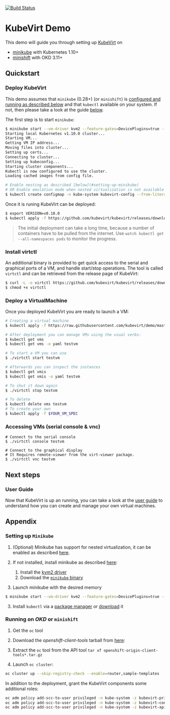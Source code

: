 [![Build Status](https://travis-ci.org/kubevirt/demo.svg?branch=master)](https://travis-ci.org/kubevirt/demo)

# KubeVirt Demo

This demo will guide you through setting up [KubeVirt](https://www.kubevirt.io) on

- [minikube](#setting-up-minikube) with Kubernetes 1.10+
- [minishift](#running-on-okd-or-minishift) with OKD 3.11+

## Quickstart

### Deploy KubeVirt

This demo assumes that `minikube` (0.28+) (or `minishift`) is [configured and
running as described below](#setting-up-minikube) and that `kubectl` available on
your system. If not, then please take a look at the guide [below](#setting-up-minikube).

The first step is to start `minikube`:

```bash
$ minikube start --vm-driver kvm2 --feature-gates=DevicePlugins=true --memory 4096
Starting local Kubernetes v1.10.0 cluster...
Starting VM...
Getting VM IP address...
Moving files into cluster...
Setting up certs...
Connecting to cluster...
Setting up kubeconfig...
Starting cluster components...
Kubectl is now configured to use the cluster.
Loading cached images from config file.

# Enable nesting as described [below](#setting-up-minikube)
# OR Enable emulation mode when nested virtualization is not available or you don't want to use it
$ kubectl create configmap -n kube-system kubevirt-config --from-literal debug.useEmulation=true
```

Once it is runing KubeVirt can be deployed:

```bash
$ export VERSION=v0.10.0
$ kubectl apply -f https://github.com/kubevirt/kubevirt/releases/download/$VERSION/kubevirt.yaml
```

> The initial deployment can take a long time, because a number of
> containers have to be pulled from the internet. Use
> `watch kubectl get --all-namespaces pods` to monitor the progress.


### Install virtctl

An additional binary is provided to get quick access to the serial and graphical ports of a VM, and handle start/stop operations.
The tool is called `virtctl` and can be retrieved from the release page of KubeVirt:

```bash
$ curl -L -o virtctl https://github.com/kubevirt/kubevirt/releases/download/$VERSION/virtctl-$VERSION-linux-amd64
$ chmod +x virtctl
```

### Deploy a VirtualMachine

Once you deployed KubeVirt you are ready to launch a VM:

```bash
# Creating a virtual machine
$ kubectl apply -f https://raw.githubusercontent.com/kubevirt/demo/master/manifests/vm.yaml

# After deployment you can manage VMs using the usual verbs:
$ kubectl get vms
$ kubectl get vms -o yaml testvm

# To start a VM you can use
$ ./virtctl start testvm

# Afterwards you can inspect the instances
$ kubectl get vmis
$ kubectl get vmis -o yaml testvm

# To shut it down again
$ ./virtctl stop testvm

# To delete
$ kubectl delete vms testvm
# To create your own
$ kubectl apply -f $YOUR_VM_SPEC
```

### Accessing VMs (serial console & vnc)

```
# Connect to the serial console
$ ./virtctl console testvm

# Connect to the graphical display
# It Requires remote-viewer from the virt-viewer package.
$ ./virtctl vnc testvm
```

## Next steps

### User Guide

Now that KubeVirt is up an running, you can take a look at the [user guide](http://docs.kubevirt.io/) to understand how you can create and manage your own virtual machines.

## Appendix

### Setting up `Minikube`

1. (Optional) Minikube has support for nested virtualization, it can be enabled as described [here](https://docs.fedoraproject.org/en-US/quick-docs/using-nested-virtualization-in-kvm/).

2. If not installed, install minikube as described [here](https://github.com/kubernetes/minikube/):

   1. Install the [kvm2 driver](https://github.com/kubernetes/minikube/blob/master/docs/drivers.md#kvm2-driver)
   2. Download the [`minikube` binary](https://github.com/kubernetes/minikube/releases)

3. Launch minikube with the desired memory

```bash
$ minikube start --vm-driver kvm2 --feature-gates=DevicePlugins=true --memory 4096
```

3. Install `kubectl` via a [package manager](https://kubernetes.io/docs/tasks/tools/install-kubectl/#install-kubectl-binary-via-native-package-management) or [download](https://kubernetes.io/docs/tasks/tools/install-kubectl/#install-kubectl-binary-via-curl) it

### Running on _OKD_ or `minishift`

1. Get the `oc` tool

  1. Download the _openshift-client-tools_ tarball from [here](https://github.com/openshift/origin/releases):
  2. Extract the `oc` tool from the API tool `tar xf openshift-origin-client-tools*.tar.gz`

2. Launch `oc cluster`:

```bash
oc cluster up --skip-registry-check --enable=router,sample-templates
```

In addition to the deployment, grant the KubeVirt components some additional roles:

```bash
oc adm policy add-scc-to-user privileged -n kube-system -z kubevirt-privileged
oc adm policy add-scc-to-user privileged -n kube-system -z kubevirt-controller
oc adm policy add-scc-to-user privileged -n kube-system -z kubevirt-apiserver
```
